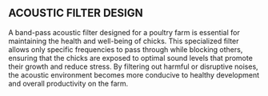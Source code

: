 ## ACOUSTIC FILTER DESIGN
A band-pass acoustic filter designed for a poultry farm is essential for maintaining the health and well-being of chicks. This specialized filter allows only specific frequencies to pass through while blocking others, ensuring that the chicks are exposed to optimal sound levels that promote their growth and reduce stress. By filtering out harmful or disruptive noises, the acoustic environment becomes more conducive to healthy development and overall productivity on the farm.
